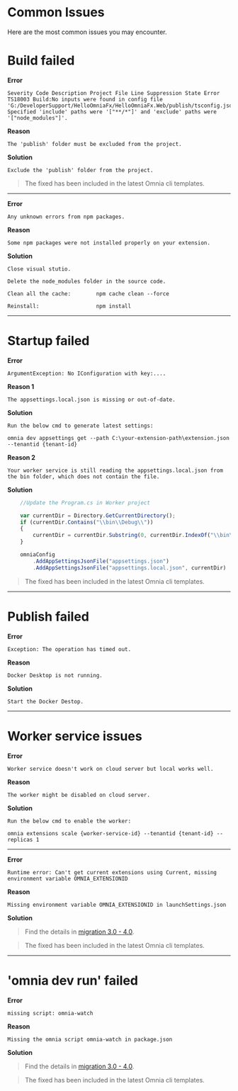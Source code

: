 # Common Issues

Here are the most common issues you may encounter.

# Build failed

**Error**

    Severity Code Description Project File Line Suppression State Error TS18003 Build:No inputs were found in config file 'G:/DeveloperSupport/HelloOmniaFx/HelloOmniaFx.Web/publish/tsconfig.json'. Specified 'include' paths were '["**/*"]' and 'exclude' paths were '["node_modules"]'.

**Reason**

    The 'publish' folder must be excluded from the project.

**Solution**

    Exclude the 'publish' folder from the project.

> The fixed has been included in the latest Omnia cli templates.

---

**Error**

    Any unknown errors from npm packages.

**Reason**

    Some npm packages were not installed properly on your extension.

**Solution**

    Close visual stutio.

    Delete the node_modules folder in the source code.

    Clean all the cache:        npm cache clean --force

    Reinstall:                  npm install

---

# Startup failed

**Error**

    ArgumentException: No IConfiguration with key:....

**Reason 1**

    The appsettings.local.json is missing or out-of-date. 

**Solution**

    Run the below cmd to generate latest settings:

    omnia dev appsettings get --path C:\your-extension-path\extension.json --tenantid {tenant-id}

**Reason 2**

    Your worker service is still reading the appsettings.local.json from the bin folder, which does not contain the file.

**Solution**

```ts
    //Update the Program.cs in Worker project

    var currentDir = Directory.GetCurrentDirectory();
    if (currentDir.Contains("\\bin\\Debug\\"))
    {
        currentDir = currentDir.Substring(0, currentDir.IndexOf("\\bin\\Debug\\"));
    }

    omniaConfig
        .AddAppSettingsJsonFile("appsettings.json")
        .AddAppSettingsJsonFile("appsettings.local.json", currentDir)
```

> The fixed has been included in the latest Omnia cli templates.

---

# Publish failed

**Error**

    Exception: The operation has timed out.

**Reason**

    Docker Desktop is not running.

**Solution**

    Start the Docker Destop.

---

# Worker service issues

**Error**

    Worker service doesn't work on cloud server but local works well.

**Reason**

    The worker might be disabled on cloud server. 

**Solution**

    Run the below cmd to enable the worker: 

    omnia extensions scale {worker-service-id} --tenantid {tenant-id} --replicas 1

---

**Error**

    Runtime error: Can't get current extensions using Current, missing environment variable OMNIA_EXTENSIONID

**Reason**

    Missing environment variable OMNIA_EXTENSIONID in launchSettings.json

**Solution**

> Find the details in [migration 3.0 - 4.0](../migration/3-0-to-4-0#environment-variables).

> The fixed has been included in the latest Omnia cli templates.

---

# 'omnia dev run' failed

**Error**

    missing script: omnia-watch

**Reason**

    Missing the omnia script omnia-watch in package.json

**Solution**

> Find the details in [migration 3.0 - 4.0](../migration/3-0-to-4-0#build-configuration).

> The fixed has been included in the latest Omnia cli templates.
